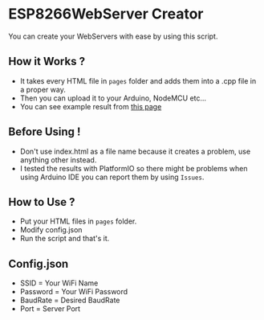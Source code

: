# ESP8266WebServer Creator
You can create your WebServers with ease by using this script.

## How it Works ?
* It takes every HTML file in `pages` folder and adds them into a .cpp file in a proper way.
* Then you can upload it to your Arduino, NodeMCU etc...
* You can see example result from [this page](https://gist.github.com/yussufjpg/10c04b4c92bc69da3b224e97a80e2bfa)

## Before Using !
* Don't use index.html as a file name because it creates a problem, use anything other instead.
* I tested the results with PlatformIO so there might be problems when using Arduino IDE you can report them by using `Issues`.

## How to Use ?
* Put your HTML files in `pages` folder.
* Modify config.json
* Run the script and that's it.

## Config.json
* SSID = Your WiFi Name
* Password = Your WiFi Password
* BaudRate = Desired BaudRate
* Port = Server Port